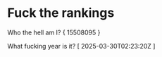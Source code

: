 # Fuck the rankings

Who the hell am I?
{ 15508095 }

What fucking year is it?
[ 2025-03-30T02:23:20Z ]
